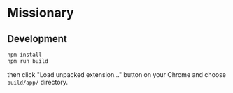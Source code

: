 # Missionary

## Development

```sh
npm install
npm run build
```

then click "Load unpacked extension..." button on your Chrome
and choose `build/app/` directory.
